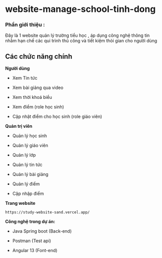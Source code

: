 # website-manage-school-tinh-dong
### Phần giới thiệu :

Đây là 1 website quản lý trường tiểu học , áp dụng công nghệ thông tin nhằm hạn chế các qui trình thủ công và tiết kiệm thòi gian cho người dùng

## Các chức năng chính

**Người dùng**

-  Xem Tin tức

- Xem bài giảng qua video 

- Xem thời khoá biểu

- Xem điểm (role học sinh)

- Cập nhật điểm cho học sinh (role giáo viên)

**Quản trị viên**

- Quản lý học sinh

- Quản lý giáo viên

- Quản lý lớp

- Quản lý tin tức

- Quản lý bài giảng

- Quản lý điểm

- Cập nhập điểm 


**Trang website**

```
https://study-website-sand.vercel.app/
```

**Công nghệ trong dự án:**

- Java Spring boot (Back-end)

- Postman (Test api)

- Angular 13 (Font-end)
